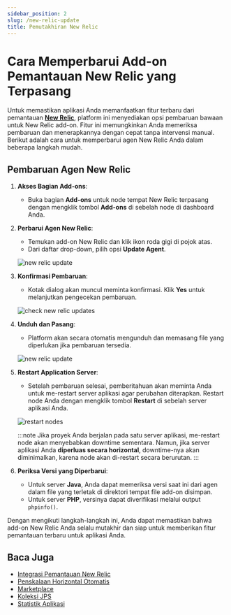 ```yaml
---
sidebar_position: 2
slug: /new-relic-update
title: Pemutakhiran New Relic
---
```


# Cara Memperbarui Add-on Pemantauan New Relic yang Terpasang

Untuk memastikan aplikasi Anda memanfaatkan fitur terbaru dari pemantauan **[New Relic](https://docs.dewacloud.com/docs/new-relic-installation)**, platform ini menyediakan opsi pembaruan bawaan untuk New Relic add-on. Fitur ini memungkinkan Anda memeriksa pembaruan dan menerapkannya dengan cepat tanpa intervensi manual. Berikut adalah cara untuk memperbarui agen New Relic Anda dalam beberapa langkah mudah.

## Pembaruan Agen New Relic

1. **Akses Bagian Add-ons**:
   - Buka bagian **Add-ons** untuk node tempat New Relic terpasang dengan mengklik tombol **Add-ons** di sebelah node di dashboard Anda.

2. **Perbarui Agen New Relic**:
   - Temukan add-on New Relic dan klik ikon roda gigi di pojok atas.
   - Dari daftar drop-down, pilih opsi **Update Agent**.

   ![new relic update](https://assets.dewacloud.com/dewacloud-docs/application_settings/monitoring-with-new-relic/new-relic-update/01.png)

3. **Konfirmasi Pembaruan**:
   - Kotak dialog akan muncul meminta konfirmasi. Klik **Yes** untuk melanjutkan pengecekan pembaruan.

   ![check new relic updates](https://assets.dewacloud.com/dewacloud-docs/application_settings/monitoring-with-new-relic/new-relic-update/02.png)

4. **Unduh dan Pasang**:
   - Platform akan secara otomatis mengunduh dan memasang file yang diperlukan jika pembaruan tersedia.

   ![new relic update](https://assets.dewacloud.com/dewacloud-docs/application_settings/monitoring-with-new-relic/new-relic-update/03.png)

5. **Restart Application Server**:
   - Setelah pembaruan selesai, pemberitahuan akan meminta Anda untuk me-restart server aplikasi agar perubahan diterapkan. Restart node Anda dengan mengklik tombol **Restart** di sebelah server aplikasi Anda.

   ![restart nodes](https://assets.dewacloud.com/dewacloud-docs/application_settings/monitoring-with-new-relic/new-relic-update/04.png)

   :::note
   Jika proyek Anda berjalan pada satu server aplikasi, me-restart node akan menyebabkan downtime sementara. Namun, jika server aplikasi Anda **diperluas secara horizontal**, downtime-nya akan diminimalkan, karena node akan di-restart secara berurutan.
   :::

6. **Periksa Versi yang Diperbarui**:
   - Untuk server **Java**, Anda dapat memeriksa versi saat ini dari agen dalam file yang terletak di direktori tempat file add-on disimpan.
   - Untuk server **PHP**, versinya dapat diverifikasi melalui output `phpinfo()`.

Dengan mengikuti langkah-langkah ini, Anda dapat memastikan bahwa add-on New Relic Anda selalu mutakhir dan siap untuk memberikan fitur pemantauan terbaru untuk aplikasi Anda.

## Baca Juga

- [Integrasi Pemantauan New Relic](https://docs.dewacloud.com/docs/new-relic-installation/)
- [Penskalaan Horizontal Otomatis](https://docs.dewacloud.com/docs/automatic-horizontal-scaling/)
- [Marketplace](https://docs.dewacloud.com/docs/marketplace/)
- [Koleksi JPS](https://github.com/jelastic-jps)
- [Statistik Aplikasi](https://docs.dewacloud.com/docs/view-app-statistics/)